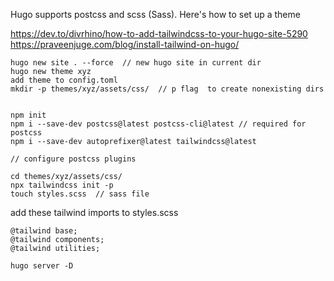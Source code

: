 Hugo supports postcss and scss (Sass). Here's how to set up a theme

<https://dev.to/divrhino/how-to-add-tailwindcss-to-your-hugo-site-5290>
<https://praveenjuge.com/blog/install-tailwind-on-hugo/>

```
hugo new site . --force  // new hugo site in current dir
hugo new theme xyz
add theme to config.toml
mkdir -p themes/xyz/assets/css/  // p flag  to create nonexisting dirs


npm init
npm i --save-dev postcss@latest postcss-cli@latest // required for postcss
npm i --save-dev autoprefixer@latest tailwindcss@latest  

// configure postcss plugins

cd themes/xyz/assets/css/
npx tailwindcss init -p
touch styles.scss  // sass file
```

add these tailwind imports to styles.scss

```
@tailwind base;
@tailwind components;
@tailwind utilities;
```

```
hugo server -D
```